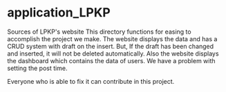 # application_LPKP
Sources of LPKP's website
This directory functions for easing to accomplish the project we make.
The website displays the data and has a CRUD system with draft on the insert. But, If the draft has been changed and inserted, it will not be deleted automatically.
Also the website displays the dashboard which contains the data of users.
We have a problem with setting the post time. 

Everyone who is able to fix it can contribute in this project.
